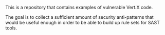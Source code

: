 This is a repository that contains examples of vulnerable Vert.X code.

The goal is to collect a sufficient amount of security anti-patterns that would be useful enough in order to be able to build up rule sets for SAST tools.
